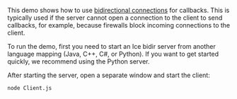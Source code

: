 This demo shows how to use [bidirectional connections][1] for callbacks.
This is typically used if the server cannot open a connection to the
client to send callbacks, for example, because firewalls block
incoming connections to the client.

To run the demo, first you need to start an Ice bidir server from
another language mapping (Java, C++, C#, or Python). If you want to
get started quickly, we recommend using the Python server.

After starting the server, open a separate window and start the
client:

```
node Client.js
```

[1]: https://doc.zeroc.com/ice/4.0/client-server-features/connection-management/bidirectional-connections
